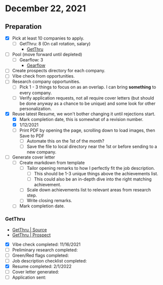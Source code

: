 # December 22, 2021

## Preparation

* [x] Pick at least 10 companies to apply.
    * [ ] GetThru: 8 (On call rotation, salary)
		* [GetThru](opportunities--2021/elixir-conferences--2022.md#getthru)
* [ ] Pool (move forward until depleted)
	* [ ] Gearflow: 3
		* [Gearflow](opportunities--2021/elixir.md#gearflow)
* [ ] Create prospects directory for each company.
* [ ] Vibe check from opportunities.
* [ ] Research company opportunities.
	* [ ] Pick 1 - 3 things to focus on as an overlap. I can bring **something** to every company.
	* [ ] Verify application requests, not all require cover letters (but should be done anyway as a chance to be unique) and some look for other personalization.
* [x] Reuse latest Resume, we won't bother changing it until rejections start.
	* [x] Mark completion date, this is somewhat of a revision number.
	* [x] 1/12/2021
	* [ ] Print PDF by opening the page, scrolling down to load images, then Save to PDF
    	* [ ] Automate this on the 1st of the month?
    	* [ ] Save the file to local directory near the 1st or before sending to a new company.
* [ ] Generate cover letter
	* [ ] Create markdown from template
		* [ ] Tailor opening remarks to how I perfectly fit the job description.
    		* [ ] This should be 1-3 unique things above the achievements list.
    		* [ ] This could also be an in-depth dive into the right matching achievement.
		* [ ] Scale down achievements list to relevant areas from research step.
		* [ ] Write closing remarks.
	* [ ] Mark completion date.

### GetThru

* [GetThru | Source](opportunities--2021/elixir-conferences.md#getthru)
* [GetThru | Prospect](../opportunities/prospects/research/2022-elixir-getthru/research/index.md)

* [x] Vibe check completed: 11/16/2021
* [ ] Preliminary research completed: 
* [ ] Green/Red flags completed: 
* [ ] Job description checklist completed: 
* [x] Resume completed: 2/1/2022
* [ ] Cover letter generated: 
* [ ] Application sent: 
